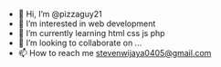 - 👋 Hi, I’m @pizzaguy21
- 👀 I’m interested in web development
- 🌱 I’m currently learning html css js php
- 💞️ I’m looking to collaborate on ...
- 📫 How to reach me stevenwijaya0405@gmail.com

<!---
pizzaguy21/pizzaguy21 is a ✨ special ✨ repository because its `README.md` (this file) appears on your GitHub profile.
You can click the Preview link to take a look at your changes.
--->
